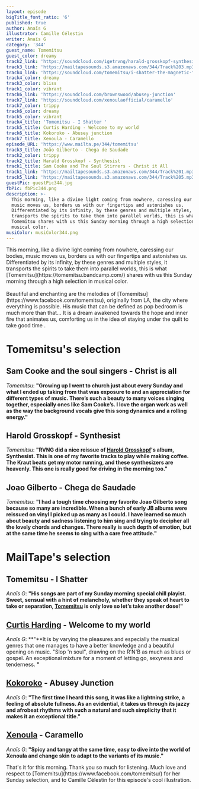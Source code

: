```yaml
---
layout: episode
bigTitle_font_ratio: '6'
published: true
author: Anaïs G
illustrator: Camille Célestin
writer: Anaïs G
category: '344'
guest_name: Tomemitsu
guest_color: dreamy
track2_link: 'https://soundcloud.com/igetrvng/harald-grosskopf-synthesist'
track3_link: 'https://mailtapesounds.s3.amazonaws.com/344/Track%203.mp3'
track4_link: 'https://soundcloud.com/tomemitsu/i-shatter-the-magnetic-fields'
track4_color: dreamy
track3_color: bliss
track1_color: vibrant
track6_link: 'https://soundcloud.com/brownswood/abusey-junction'
track7_link: 'https://soundcloud.com/xenoulaofficial/caramello'
track7_color: trippy
track6_color: dreamy
track5_color: vibrant
track4_title: 'Tomemitsu - I Shatter '
track5_title: Curtis Harding - Welcome to my world
track6_title: Kokoroko - Abusey junction
track7_title: Xenoula - Caramello
episode_URL: 'https://www.mailta.pe/344/tomemitsu'
track3_title: João Gilberto - Chega de Saudade
track2_color: trippy
track2_title: Harald Grosskopf - Synthesist
track1_title: Sam Cooke and The Soul Stirrers - Christ it All
track1_link: 'https://mailtapesounds.s3.amazonaws.com/344/Track%201.mp3'
track5_link: 'https://mailtapesounds.s3.amazonaws.com/344/Track%205.mp3'
guestPic: guestPic344.jpg
fbPic: fbPic344.png
description: >-
  This morning, like a divine light coming from nowhere, caressing our bodies,
  music moves us, borders us with our fingertips and astonishes us.
  Differentiated by its infinity, by these genres and multiple styles, it
  transports the spirits to take them into parallel worlds, this is what
  Tomemitsu shares with us this Sunday morning through a high selection in
  musical color.  
musiColor: musiColor344.png
---
```

<p id="introduction">This morning, like a divine light coming from nowhere, caressing our bodies, music moves us, borders us with our fingertips and astonishes us. Differentiated by its infinity, by these genres and multiple styles, it transports the spirits to take them into parallel worlds, this is what [Tomemitsu](https://tomemitsu.bandcamp.com/) shares with us this Sunday morning through a high selection in musical color. 
<br><br>
Beautiful and enchanting are the melodies of [Tomemitsu](https://www.facebook.com/tomemitsu), originally from LA, the city where everything is possible. His music that can be defined as pop bedroom is much more than that... It is a dream awakened towards the hope and inner fire that animates us, comforting us in the idea of staying under the quilt to take good time . 
</p>

 
# Tomemitsu's selection

## Sam Cooke and the soul singers - Christ is all
_Tomemitsu_: **"**Growing up I went to church just about every Sunday and what I ended up taking from that was exposure to and an appreciation for different types of music. There’s such a beauty to many voices singing together, especially ones like Sam Cooke’s. I love the organ work as well as the way the background vocals give this song dynamics and a rolling energy.**"**

## Harold Grosskopf - Synthesist
_Tomemitsu_: **"**RVNG did a nice reissue of [Harold Grosskopf](http://www.haraldgrosskopf.de/)'s album, Synthesist. This is one of my favorite tracks to play while making coffee. The Kraut beats get my motor running, and these synthesizers are heavenly. This one is really good for driving in the morning too.**"**

## Joao Gilberto - Chega de Saudade
_Tomemitsu_: **"**I had a tough time choosing my favorite Joao Gilberto song because so many are incredible. When a bunch of early JB albums were reissued on vinyl I picked up as many as I could. I have learned so much about beauty and sadness listening to him sing and trying to decipher all the lovely chords and changes. There really is such depth of emotion, but at the same time he seems to sing with a care free attitude.**"** 


# MailTape's selection

## Tomemitsu - I Shatter 
_Anaïs G_: **"**His songs are part of my Sunday morning special chill playist. Sweet, sensual with a hint of melancholy, whether they speak of heart to take or separation, [Tomemitsu](https://soundcloud.com/tomemitsu) is only love so let’s take another dose!**"**

## [Curtis Harding](https://soundcloud.com/curtishardingofficial) - Welcome to my world
_Anaïs G_: **"**It is by varying the pleasures and especially the musical genres that one manages to have a better knowledge and a beautiful opening on music. "Slop 'n soul", drawing on the R'N'B as much as blues or gospel. An exceptional mixture for a moment of letting go, sexyness and tenderness. **"**

## [Kokoroko](https://www.facebook.com/kokorokomusic/) - Abusey Junction
_Anaïs G_: **"**The first time I heard this song, it was like a lightning strike, a feeling of absolute fullness. As an evidential, it takes us through its jazzy and afrobeat rhythms with such a natural and such simplicity that it makes it an exceptional title.**"**

## [Xenoula](https://www.facebook.com/xenoulaofficial/) - Caramello
_Anaïs G_: **"**Spicy and tangy at the same time, easy to dive into the world of Xenoula and change skin to adapt to the variants of its music.**"**


<p id="outroduction">That's it for this morning. Thank you so much for listening. Much love and respect to [Tomemitsu](https://www.facebook.com/tomemitsu/) for her Sunday selection, and to Camille Célestin for this episode's cool illustration.</p>
